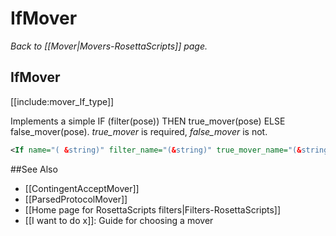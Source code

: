 # IfMover
*Back to [[Mover|Movers-RosettaScripts]] page.*
## IfMover

[[include:mover_If_type]]

Implements a simple IF (filter(pose)) THEN true\_mover(pose) ELSE false\_mover(pose). *true\_mover* is required, *false\_mover* is not.

```xml
<If name="( &string)" filter_name="(&string)" true_mover_name="(&string)" false_mover_name="(null &string)"/>
```

##See Also

* [[ContingentAcceptMover]]
* [[ParsedProtocolMover]]
* [[Home page for RosettaScripts filters|Filters-RosettaScripts]]
* [[I want to do x]]: Guide for choosing a mover
